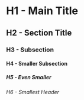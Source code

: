 # H1 - Main Title
## H2 - Section Title
### H3 - Subsection
#### H4 - Smaller Subsection
##### H5 - Even Smaller
###### H6 - Smallest Header
